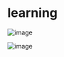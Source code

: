 # learning
![image](https://github.com/user-attachments/assets/c4a35cd1-5331-46e8-a093-2787a2ce8494)


![image](https://github.com/user-attachments/assets/f3e4966e-2d98-4f6f-8747-edad6c52853b)
